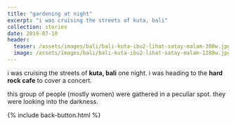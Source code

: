 ```yaml
---
title: "gardening at night"
excerpt: "i was cruising the streets of kuta, bali"
collection: stories
date: 2019-07-10
header:
  teaser: /assets/images/bali/bali-kuta-ibu2-lihat-satay-malam-300w.jpg
  image: /assets/images/bali/bali-kuta-ibu2-lihat-satay-malam-1280w.jpg
---
```

i was cruising the streets of **kuta, bali** one night. i was heading to the **hard rock cafe** to cover a concert.

this group of people (mostly women) were gathered in a peculiar spot. they were looking into the darkness.

{% include back-button.html %}